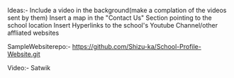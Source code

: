 Ideas:-
Include a video in the background(make a complation of the videos sent by them)
Insert a map in the "Contact Us" Section pointing to the school location
Insert Hyperlinks to the school's Youtube Channel/other affliated websites

SampleWebsiterepo:- https://github.com/Shizu-ka/School-Profile-Website.git


Video:- Satwik

